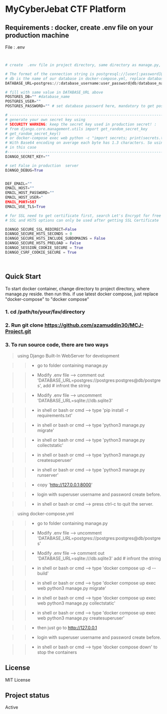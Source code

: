 # MyCyberJebat CTF Platform

## Requirements : docker, create .env file on your production machine

File : .env

```python


# create  .env file in project directory, same directory as manage.py, eg: touch .env 

# The format of the connection string is postgresql://[user[:password]@][netloc][:port][/dbname][?param1=value1&...] # or use sqlite DATABASE_URL=sqlite:///db.sqlite3 for development
# db is the name of our database in docker-compose.yml, replace database_user, user_password, and database_name accoridng to your own preference.
DATABASE_URL=postgres://:database_username:user_password@db/database_name #

# fill with same value in DATABASE_URL above
POSTGRES_DB="" #database_name
POSTGRES_USER="" 
POSTGRES_PASSWORD="" # set database password here, mandatory to get postgres running in docker

# ---------------------------------------------------------------------
# generate your own secret key using 
# SECURITY WARNING: keep the secret key used in production secret! :
# from django.core.management.utils import get_random_secret_key
# get_random_secret_key()
# or docker-compose exec web python -c "import secrets; print(secrets.token_urlsafe(38))"
# With Base64 encoding on average each byte has 1.3 characters. So using 38 results in 51 characters
# in this case
#----------------------------------------------------------------------
DJANGO_SECRET_KEY="" 

# set False in production  server
DJANGO_DEBUG=True 


DEF_EMAIL=""
EMAIL_HOST=""
EMAIL_HOST_PASSWORD=""
EMAIL_HOST_USER="
EMAIL_PORT=587
EMAIL_USE_TLS=True

# for SSL need to get certificate first, search Let's Encrypt for free SSL Certificate, then edit nginx config in "config/nginx/conf.d/local.conf" to use SSL
# SSL and HSTS options can only be used after getting SSL Certificate

DJANGO_SECURE_SSL_REDIRECT=False
DJANGO_SECURE_HSTS_SECONDS = 0 
DJANGO_SECURE_HSTS_INCLUDE_SUBDOMAINS = False
DJANGO_SECURE_HSTS_PRELOAD = False
DJANGO_SESSION_COOKIE_SECURE = True
DJANGO_CSRF_COOKIE_SECURE = True




```




## Quick Start

To start docker container, change directory to project directory, where manage.py reside.
then run this. if use latest docker compose, just replace "docker-compose" to "docker compose"


### 1. cd /path/to/your/fav/directory

### 2. Run git clone https://github.com/azamuddin30/MCJ-Project.git

### 3. To run source code, there are two ways 

> using Django Built-In WebServer for development 

>> - go to folder containing manage.py

>> - Modify .env file --> comment out 'DATABASE_URL=postgres://postgres:postgres@db/postgres', add # infront the string

>> - Modify .env file --> uncomment 'DATABASE_URL=sqlite:///db.sqlite3'

>> - in shell or bash or cmd --> type 'pip install -r requirements.txt'

>> - in shell or bash or cmd --> type 'python3 manage.py migrate'

>> - in shell or bash or cmd --> type 'python3 manage.py collectstatic'

>> - in shell or bash or cmd --> type 'python3 manage.py createsuperuser'

>> - in shell or bash or cmd --> type 'python3 manage.py runserver'

>> - copy 'http://127.0.0.1:8000'

>> - login with superuser username and password create before.

>> - in shell or bash or cmd --> press ctrl-c to quit the server.



> using docker-compose.yml

>> - go to folder containing manage.py

>> - Modify .env file --> uncomment 'DATABASE_URL=postgres://postgres:postgres@db/postgres'

>> - Modify .env file --> comment out 'DATABASE_URL=sqlite:///db.sqlite3' add # infront the string

>> - in shell or bash or cmd --> type 'docker compose up -d --build'

>> - in shell or bash or cmd --> type 'docker compose up exec web python3 manage.py migrate'

>> - in shell or bash or cmd --> type 'docker compose up exec web python3 manage.py collectstatic'

>> - in shell or bash or cmd --> type 'docker compose up exec web python3 manage.py createsuperuser'

>> - then just go to http://127.0.0.1

>> - login with superuser username and password create before.

>> - in shell or bash or cmd --> type 'docker compose down' to stop the containers




## License
MIT License

## Project status
Active
